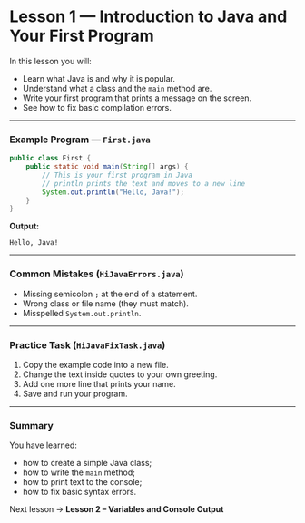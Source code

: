 # Lesson 1 — Introduction to Java and Your First Program

In this lesson you will:
- Learn what Java is and why it is popular.
- Understand what a class and the `main` method are.
- Write your first program that prints a message on the screen.
- See how to fix basic compilation errors.

---

### Example Program — `First.java`
```java
public class First {
    public static void main(String[] args) {
        // This is your first program in Java
        // println prints the text and moves to a new line
        System.out.println("Hello, Java!");
    }
}
```

**Output:**
```
Hello, Java!
```

---

### Common Mistakes (`HiJavaErrors.java`)
- Missing semicolon `;` at the end of a statement.  
- Wrong class or file name (they must match).  
- Misspelled `System.out.println`.

---

### Practice Task (`HiJavaFixTask.java`)
1. Copy the example code into a new file.  
2. Change the text inside quotes to your own greeting.  
3. Add one more line that prints your name.  
4. Save and run your program.

---

### Summary
You have learned:
- how to create a simple Java class;
- how to write the `main` method;
- how to print text to the console;
- how to fix basic syntax errors.

Next lesson → **Lesson 2 – Variables and Console Output**
